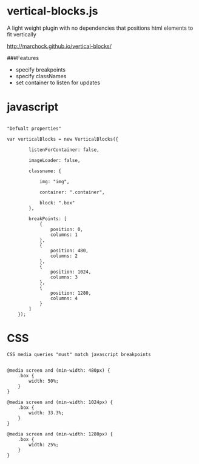 vertical-blocks.js
=====
A light weight plugin with no dependencies that positions html elements to fit vertically 

http://marchock.github.io/vertical-blocks/


###Features
- specify breakpoints
- specify classNames
- set container to listen for updates


# javascript
```

"Defualt properties"

var verticalBlocks = new VerticalBlocks({

        listenForContainer: false,

        imageLoader: false,

        classname: {

            img: "img",

            container: ".container",

            block: ".box"
        },

        breakPoints: [
            {
                position: 0,
                columns: 1
            },
            {
                position: 480,
                columns: 2
            },
            {
                position: 1024,
                columns: 3
            },
            {
                position: 1280,
                columns: 4
            }
        ]
    });

```

# CSS
```
CSS media queries "must" match javascript breakpoints


@media screen and (min-width: 480px) {
    .box {
        width: 50%;
    }
}

@media screen and (min-width: 1024px) {
    .box {
        width: 33.3%;
    }
}

@media screen and (min-width: 1280px) {
    .box {
        width: 25%;
    }
}


```
